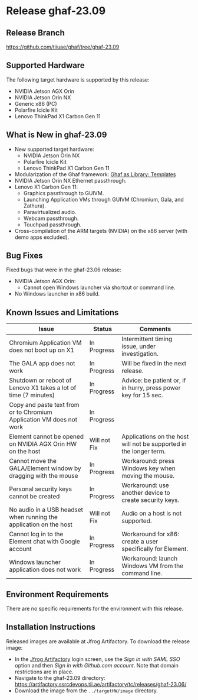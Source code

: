 <!--
    Copyright 2022-2023 TII (SSRC) and the Ghaf contributors
    SPDX-License-Identifier: CC-BY-SA-4.0
-->

# Release ghaf-23.09


## Release Branch

<https://github.com/tiiuae/ghaf/tree/ghaf-23.09>


## Supported Hardware

The following target hardware is supported by this release:

* NVIDIA Jetson AGX Orin
* NVIDIA Jetson Orin NX
* Generic x86 (PC)
* Polarfire Icicle Kit
* Lenovo ThinkPad X1 Carbon Gen 11


## What is New in ghaf-23.09

* New supported target hardware:
  * NVIDIA Jetson Orin NX
  * Polarfire Icicle Kit
  * Lenovo ThinkPad X1 Carbon Gen 11
* Modularization of the Ghaf framework: [Ghaf as Library: Templates](../ref_impl/ghaf-based-project.md)
* NVIDIA Jetson Orin NX Ethernet passthrough.
* Lenovo X1 Carbon Gen 11:
  * Graphics passthrough to GUIVM.
  * Launching Application VMs through GUIVM (Chromium, Gala, and Zathura).
  * Paravirtualized audio.
  * Webcam passthrough.
  * Touchpad passthrough.
* Cross-compilation of the ARM targets (NVIDIA) on the x86 server (with demo apps excluded).


## Bug Fixes

Fixed bugs that were in the ghaf-23.06 release:

* NVIDIA Jetson AGX Orin:
  * Cannot open Windows launcher via shortcut or command line.
* No Windows launcher in x86 build.


## Known Issues and Limitations

| Issue           | Status      | Comments                             |
|-----------------|-------------|--------------------------------------|
| Chromium Application VM does not boot up on X1 | In Progress | Intermittent timing issue, under investigation. |
| The GALA app does not work | In Progress | Will be fixed in the next release. |
| Shutdown or reboot of Lenovo X1 takes a lot of time (7 minutes) | In Progress | Advice: be patient or, if in hurry, press power key for 15 sec. |
| Copy and paste text from or to Chromium Application VM does not work | In Progress |  |
| Element cannot be opened on NVIDIA AGX Orin HW on the host | Will not Fix | Applications on the host will not be supported in the longer term. |
| Cannot move the GALA/Element window by dragging with the mouse | In Progress | Workaround: press Windows key when moving the mouse. |
| Personal security keys cannot be created | In Progress | Workaround: use another device to create security keys. |
| No audio in a USB headset when running the application on the host | Will not Fix | Audio on a host is not supported. |
| Cannot log in to the Element chat with Google account  | In Progress | Workaround for x86: create a user specifically for Element. |
| Windows launcher application does not work  | In Progress | Workaround: launch Windows VM from the command line. |


## Environment Requirements

There are no specific requirements for the environment with this release.


## Installation Instructions

Released images are available at Jfrog Artifactory. To download the release image:

* In the [Jfrog Artifactory](https://artifactory.ssrcdevops.tii.ae/ui/login/) login screen, use the *Sign in with SAML SSO* option and then *Sign in with Github.com account*. Note that domain restrictions are in place.
* Navigate to the ghaf-23.09 directory: <https://artifactory.ssrcdevops.tii.ae/artifactory/tc/releases/ghaf-23.06/>
* Download the image from the `../targetHW/image` directory.